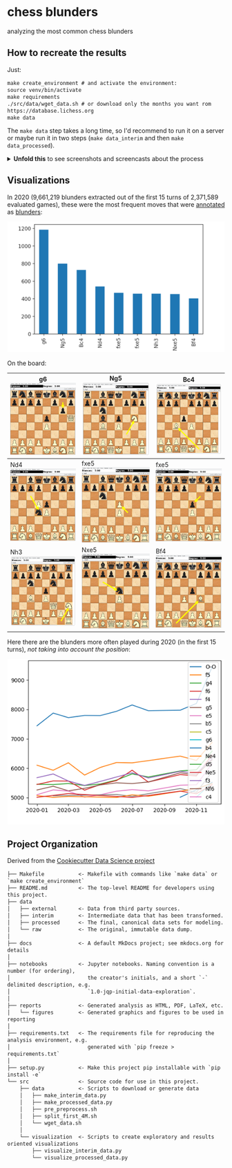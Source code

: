 chess blunders
==============================

analyzing the most common chess blunders

## How to recreate the results

Just:

```
make create_environment # and activate the environment:
source venv/bin/activate
make requirements
./src/data/wget_data.sh # or download only the months you want rom https://database.lichess.org
make data
```

The `make data` step takes a long time, so I'd recommend to run it on a server or maybe run it in two steps (`make data_interim` and then `make data_processed`).


<details>
<summary><b>Unfold this</b> to see screenshots and screencasts about the process</summary>

## - Download and filter only evaluated games

[![asciicast](https://asciinema.org/a/421249.svg)](https://asciinema.org/a/421249)

#### All data (only the first 4M evaluated games for each month in 2020 and 2021 has been processed, but that's enough):

[![](https://files.mastodon.social/media_attachments/files/106/364/592/647/904/077/original/409a5f27f47aa91b.png)](https://mastodon.social/@jartigag/106364603081282594)

## - Preprocess: get blunders (parallelizing 1M per core)

At now, this step requires manual intervention:
```
./src/data/split_first_4M.sh
# manually, fix the end and beginning of each file, so the pgn keeps a correct format
```

[![](https://files.mastodon.social/media_attachments/files/106/325/214/686/169/487/original/c5d7d06fd10299a1.png)](https://mastodon.social/@jartigag/106325214993618150)

#### Resulting interim data

[![asciicast](https://asciinema.org/a/414643.svg)](https://asciinema.org/a/414643)

## - Aggregate and visualize most common blunders

I should integrate this in `src/visualization/`, but until then:
```
cd notebooks
jupyter-notebook
```
and open the notebook, or just:
```
cd notebooks
python 1.0-jartigag-explore_interim_data/1.0-jartigag-explore_interim_data.py
```
but in that case matplotlib commands must be adapted in order to save the figures.

</details>

## Visualizations

In 2020 (9,661,219 blunders extracted out of the first 15 turns of 2,371,589 evaluated games), these were the most frequent moves that were [annotated](https://en.wikipedia.org/wiki/Numeric_Annotation_Glyphs) as [blunders](https://python-chess.readthedocs.io/en/latest/pgn.html?highlight=blunder#chess.pgn.NAG_BLUNDER):

![](reports/figures/blunders_by_total_size_2020.png)

On the board:

| g6 ![](reports/figures/blunders_2020_in_board/1-g6.png) | Ng5 ![](reports/figures/blunders_2020_in_board/2-Ng5.png) | Bc4 ![](reports/figures/blunders_2020_in_board/3-Bc4.png) |
|-------------------------------------------------------|------------------------------------------------------|------------------------------------------------------|
| Nd4 ![](reports/figures/blunders_2020_in_board/4-Nd4.png) | fxe5 ![](reports/figures/blunders_2020_in_board/5-fxe5.png) | fxe5 ![](reports/figures/blunders_2020_in_board/6-fxe5.png) |
| Nh3 ![](reports/figures/blunders_2020_in_board/7-Nh3.png) | Nxe5 ![](reports/figures/blunders_2020_in_board/8-Nxe5.png) | Bf4 ![](reports/figures/blunders_2020_in_board/9-Bf4.png) |

Here there are the blunders more often played during 2020 (in the first 15 turns), *not taking into account the position*:

![](reports/figures/blunders_evolution_2020.png)

Project Organization
------------

Derived from the [Cookiecutter Data Science project](https://github.com/jartigag/cookiecutter-data-science)

```
├── Makefile           <- Makefile with commands like `make data` or `make create_environment`
├── README.md          <- The top-level README for developers using this project.
├── data
│   ├── external       <- Data from third party sources.
│   ├── interim        <- Intermediate data that has been transformed.
│   ├── processed      <- The final, canonical data sets for modeling.
│   └── raw            <- The original, immutable data dump.
│
├── docs               <- A default MkDocs project; see mkdocs.org for details
│
├── notebooks          <- Jupyter notebooks. Naming convention is a number (for ordering),
│                         the creator's initials, and a short `-` delimited description, e.g.
│                         `1.0-jqp-initial-data-exploration`.
│
├── reports            <- Generated analysis as HTML, PDF, LaTeX, etc.
│   └── figures        <- Generated graphics and figures to be used in reporting
│
├── requirements.txt   <- The requirements file for reproducing the analysis environment, e.g.
│                         generated with `pip freeze > requirements.txt`
│
├── setup.py           <- Make this project pip installable with `pip install -e`
└── src                <- Source code for use in this project.
    ├── data           <- Scripts to download or generate data
    │   ├── make_interim_data.py
    │   ├── make_processed_data.py
    │   ├── pre_preprocess.sh
    │   ├── split_first_4M.sh
    │   └── wget_data.sh
    │
    └── visualization  <- Scripts to create exploratory and results oriented visualizations
        ├── visualize_interim_data.py
        └── visualize_processed_data.py

```
